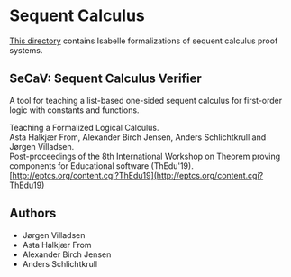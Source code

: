 # Sequent Calculus #

[This directory](https://bitbucket.org/isafol/isafol/src/master/Sequent_Calculus/) contains Isabelle formalizations of sequent calculus proof systems.


## SeCaV: Sequent Calculus Verifier ##

A tool for teaching a list-based one-sided sequent calculus for first-order logic with constants and functions.

Teaching a Formalized Logical Calculus.  
Asta Halkjær From, Alexander Birch Jensen, Anders Schlichtkrull and Jørgen Villadsen.  
Post-proceedings of the 8th International Workshop on Theorem proving components for Educational software (ThEdu'19).  
[http://eptcs.org/content.cgi?ThEdu19](http://eptcs.org/content.cgi?ThEdu19)


## Authors ##

* Jørgen Villadsen
* Asta Halkjær From
* Alexander Birch Jensen
* Anders Schlichtkrull
